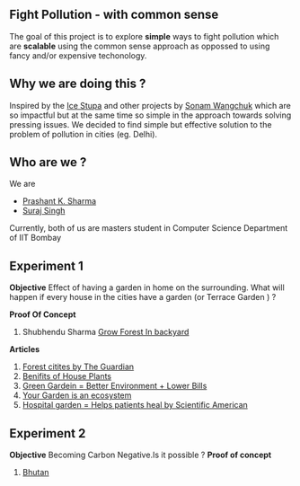 ## Fight Pollution - with common sense

The goal of this project is to explore **simple** ways to fight pollution which are **scalable** using the common sense approach as oppossed to using fancy and/or expensive techonology.

## Why we are doing this ?

Inspired by the [Ice Stupa](https://www.youtube.com/watch?v=7dChiLpYifs) and other projects by [Sonam Wangchuk](https://en.wikipedia.org/wiki/Sonam_Wangchuk_(engineer)) which are so impactful but at the same time so simple in the approach towards solving pressing issues. We decided to find simple but effective solution to the problem of pollution in cities (eg. Delhi).

## Who are we ?
We are
* [Prashant K. Sharma](http://prashantksharma.com)
* [Suraj Singh](https://www.cse.iitb.ac.in/~surajsingh/)

Currently, both of us are masters student in Computer Science Department of IIT Bombay

## Experiment 1

**Objective** Effect of having a garden in home on the surrounding. What will happen if every house in the cities have a garden (or Terrace Garden ) ?

**Proof Of Concept**
1. Shubhendu Sharma [Grow Forest In backyard](https://www.ted.com/talks/shubhendu_sharma_how_to_grow_a_forest_in_your_backyard)

**Articles**
1. [Forest citites by The Guardian](https://www.theguardian.com/cities/2017/feb/17/forest-cities-radical-plan-china-air-pollution-stefano-boeri)
2. [Benifits of House Plants](https://wiki.nurserylive.com/t/keep-planting-to-fight-air-pollution/2132)
3. [Green Gardein = Better Environment + Lower Bills](http://theconversation.com/green-your-garden-help-the-environment-and-lower-your-bills-27090)
4. [Your Garden is an ecosystem](http://theconversation.com/birds-bees-and-bugs-your-garden-is-an-ecosystem-and-it-needs-looking-after-65226)
5. [Hospital garden = Helps patients heal by Scientific American](https://www.scientificamerican.com/article/nature-that-nurtures/)

## Experiment 2

**Objective** Becoming Carbon Negative.Is it possible ?
**Proof of concept**
1. [Bhutan](https://www.youtube.com/watch?v=7Lc_dlVrg5M)
